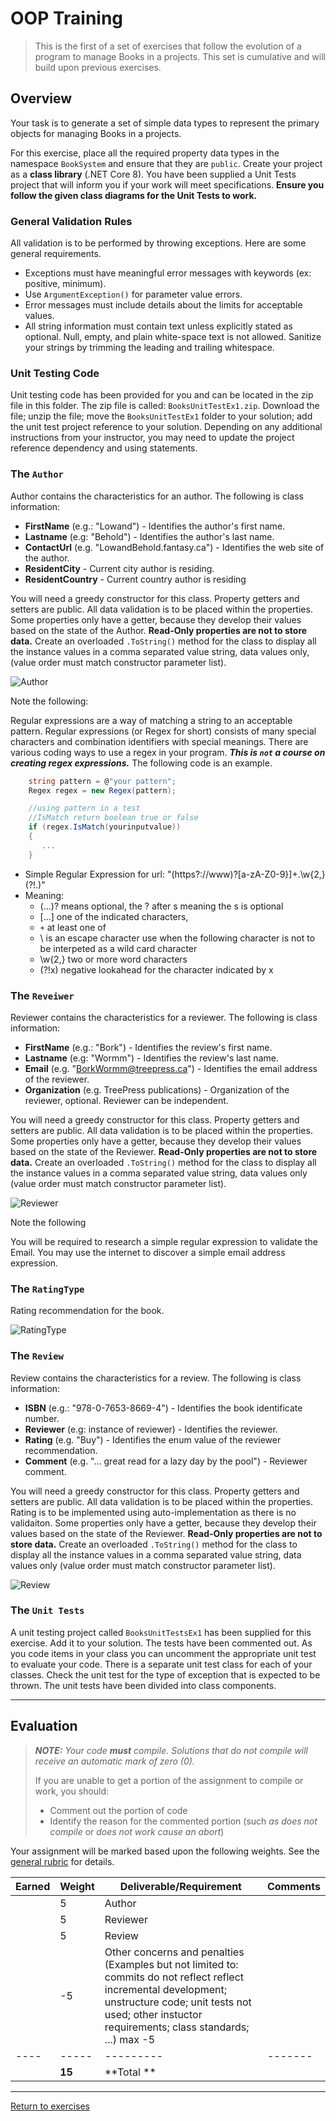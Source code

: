 # OOP Training

> This is the first of a set of exercises that follow the evolution of a program to manage Books in a projects. This set is cumulative and will build upon previous exercises.

## Overview

Your task is to generate a set of simple data types to represent the primary objects for managing Books in a  projects.

For this exercise, place all the required property data types in the namespace `BookSystem` and ensure that they are `public`. Create your project as a **class library** (.NET Core 8). You have been supplied a Unit Tests project that will inform you if your work will meet specifications. **Ensure you follow the given class diagrams for the Unit Tests to work.**

### General Validation Rules

All validation is to be performed by throwing exceptions. Here are some general requirements.

- Exceptions must have meaningful error messages with keywords (ex: positive, minimum).
- Use `ArgumentException()` for parameter value errors.
- Error messages must include details about the limits for acceptable values.
- All string information must contain text unless explicitly stated as optional. Null, empty, and plain white-space text is not allowed. Sanitize your strings by trimming the leading and trailing whitespace.


### Unit Testing Code 

Unit testing code has been provided for you and can be located in the zip file in this folder. The zip file is called: `BooksUnitTestEx1.zip`. Download the file; unzip the file; move the `BooksUnitTestEx1` folder to your solution; add the unit test project reference to your solution. Depending on any additional instructions from your instructor, you may need to update the project reference dependency and using statements.

### The `Author`

Author contains the characteristics for an author. The following is class information:

- **FirstName** (e.g.: "Lowand") - Identifies the author's first name.
- **Lastname** (e.g: "Behold") - Identifies the author's last name.
- **ContactUrl** (e.g. "LowandBehold.fantasy.ca") - Identifies the web site of the author.
- **ResidentCity** - Current city author is residing.
- **ResidentCountry** - Current country author is residing


 You will need a greedy constructor for this class. Property getters and setters are public. All data validation is to be placed within the properties. Some properties only have a getter, because they develop their values based on the state of the Author. **Read-Only properties are not to store data.** Create an overloaded `.ToString()` method for the class to display all the instance values in a comma separated value string, data values only, (value order must match constructor parameter list).

![Author](./Author-ClassDiagram.png)

Note the following:

Regular expressions are a way of matching a string to an acceptable pattern. Regular expressions (or Regex for short) consists of many special
characters and combination identifiers with special meanings.  There are various coding ways to use a regex in your program. ***This is `not` a course on creating regex expressions.*** The following code is an example.

```csharp
    string pattern = @"your pattern";
    Regex regex = new Regex(pattern);

    //using pattern in a test
    //IsMatch return boolean true or false
    if (regex.IsMatch(yourinputvalue))
    {
       ...
    }
```
- Simple Regular Expression for url: "(https?://www)?[a-zA-Z0-9}]+\.\w{2,}(?!\.)"
- Meaning:
  - (...)? means optional, the ? after s meaning the s is optional
  - [...] one of the indicated characters,  
  - `+` at least one of
  - \ is an escape character use when the following character is not to be interpeted as a wild card character
  - \w{2,} two or more word characters
  - (?!x) negative lookahead for the character indicated by x

### The `Reveiwer`

Reviewer contains the characteristics for a reviewer. The following is class information:

- **FirstName** (e.g.: "Bork") - Identifies the review's first name.
- **Lastname** (e.g: "Wormm") - Identifies the review's last name.
- **Email** (e.g. "BorkWormm@treepress.ca") - Identifies the email address of the reviewer.
- **Organization** (e.g. TreePress publications) - Organization of the reviewer, optional. Reviewer can be independent.

 You will need a greedy constructor for this class. Property getters and setters are public. All data validation is to be placed within the properties. Some properties only have a getter, because they develop their values based on the state of the Reviewer. **Read-Only properties are not to store data.** Create an overloaded `.ToString()` method for the class to display all the instance values in a comma separated value string, data values only (value order must match constructor parameter list).

![Reviewer](./Reviewer-ClassDiagram.png)

Note the following

You will be required to research a simple regular expression to validate the Email. You may use the internet to discover a simple email address expression.

### The `RatingType`

Rating recommendation for the book. 

![RatingType](./RatingType.png)

### The `Review`

Review contains the characteristics for a review. The following is class information:

- **ISBN** (e.g.: "978-0-7653-8669-4") - Identifies the book identificate number.
- **Reviewer** (e.g: instance of reviewer) - Identifies the reviewer.
- **Rating** (e.g. "Buy") - Identifies the enum value of the reviewer recommendation.
- **Comment** (e.g. "... great read for a lazy day by the pool") - Reviewer comment.

 You will need a greedy constructor for this class. Property getters and setters are public. All data validation is to be placed within the properties. Rating is to be implemented using auto-implementation as there is no validaiton. Some properties only have a getter, because they develop their values based on the state of the Reviewer. **Read-Only properties are not to store data.** Create an overloaded `.ToString()` method for the class to display all the instance values in a comma separated value string, data values only (value order must match constructor parameter list).

![Review](./Review-ClassDiagram.png)


### The `Unit Tests`

A unit testing project called `BooksUnitTestsEx1` has been supplied for this exercise. Add it to your solution. The tests have been commented out. As you code items in your class you can uncomment the appropriate unit test to evaluate your code. There is a separate unit test class for each of your classes. Check the unit test for the type of exception that is expected to be thrown. The unit tests have been divided into class components.

----

## Evaluation

> ***NOTE:** Your code **must** compile. Solutions that do not compile will receive an automatic mark of zero (0).*
> 
> If you are unable to get a portion of the assignment to compile or work, you should:
> - Comment out the  portion of code
> - Identify the reason for the commented portion (such *as does not compile* or *does not work cause an abort*)

Your assignment will be marked based upon the following weights. See the [general rubric](../../README.md#generalized-marking-rubric) for details.

| Earned | Weight | Deliverable/Requirement | Comments |
| ---- | ----- | --------- | ------- |
|  | 5 | Author |   |
|  | 5 | Reviewer |   |
|  | 5 | Review |   |
|  | -5 | Other concerns and penalties (Examples but not limited to: commits do not reflect reflect incremental development; unstructure code; unit tests not used; other instuctor requirements; class standards; ...) max -5 |   |
| ---- | ----- | --------- | ------- |
|  | **15** | **Total ** |    |

----
[Return to exercises](../README.md)
